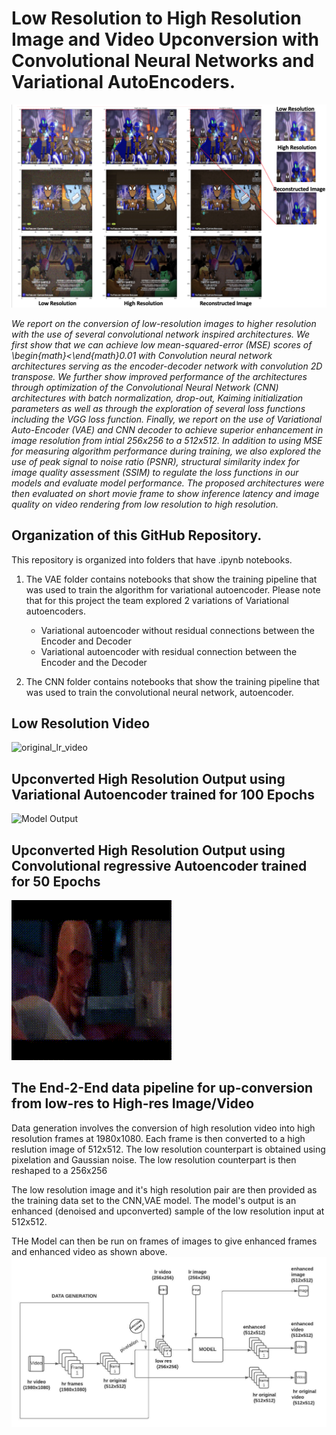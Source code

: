 # Low Resolution to High Resolution Image and Video Upconversion with Convolutional Neural Networks and Variational AutoEncoders.

![convolutional image logo](/image_space.png)


*We report on the conversion of low-resolution images to higher resolution with the use of several convolutional network inspired architectures. We first show that we can achieve low mean-squared-error (MSE) scores of \begin{math}<\end{math}0.01 with Convolution neural network architectures serving as the encoder-decoder network with convolution 2D transpose. We further show improved performance of the architectures through optimization of the Convolutional Neural Network (CNN) architectures with batch normalization, drop-out, Kaiming initialization parameters as well as through the exploration of several loss functions including the VGG loss function. Finally, we report on the use of Variational Auto-Encoder (VAE) and CNN decoder to achieve superior enhancement in image resolution from intial 256x256 to a 512x512. In addition to using MSE for measuring algorithm performance during training, we also explored the use of peak signal to noise ratio (PSNR), structural similarity index for image quality assessment (SSIM) to regulate the loss functions in our models and evaluate model performance.  The proposed architectures were then evaluated on short movie frame to show inference latency and image quality on video rendering from low resolution to high resolution.*


## Organization of this GitHub Repository.
This repository is organized into folders that have .ipynb notebooks.

1. The VAE folder contains notebooks that show the training pipeline that was used to train the algorithm for variational autoencoder.
   Please note that for this project the team explored 2 variations of Variational autoencoders.
   * Variational autoencoder without residual connections between the Encoder and Decoder
   * Variational autoencoder with residual connection between the Encoder and the Decoder

2. The CNN folder contains notebooks that show the training pipeline that was used to train the convolutional neural network, autoencoder.


## Low Resolution Video 
![original_lr_video](/original_lr_video_.gif)

## Upconverted High Resolution Output using Variational Autoencoder trained for 100 Epochs
![Model Output](/enhanced_video_vae_finale.gif)

## Upconverted High Resolution Output using Convolutional regressive Autoencoder trained for 50 Epochs
![Model_Output_CNN](/enhanced_video_cnn_finale.gif)

## The End-2-End data pipeline for up-conversion from low-res to High-res Image/Video

Data generation involves the conversion of high resolution video into high resolution frames at 1980x1080.
Each frame is then converted to a high reslution image of 512x512.
The low resolution counterpart is obtained using pixelation and Gaussian noise. The low resolution counterpart is then reshaped to a 256x256

The low resolution image and it's high resolution pair are then provided as the training data set to the CNN,VAE model.
The model's output is an enhanced (denoised and upconverted) sample of the low resolution input at 512x512.

THe Model can then be run on frames of images to give enhanced frames and enhanced video as shown above.
![pipeline](/pipeline.jpeg)
